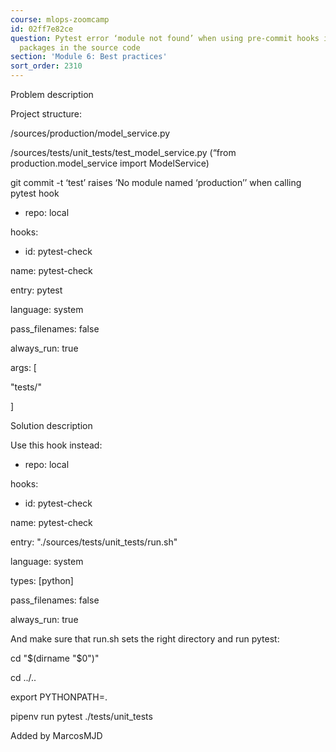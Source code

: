 ```yaml
---
course: mlops-zoomcamp
id: 02ff7e82ce
question: Pytest error ‘module not found’ when using pre-commit hooks if using custom
  packages in the source code
section: 'Module 6: Best practices'
sort_order: 2310
---
```


Problem description

Project structure:

/sources/production/model_service.py

/sources/tests/unit_tests/test_model_service.py (“from production.model_service import ModelService)

git commit -t ‘test’ raises ‘No module named ‘production’’ when calling pytest hook

- repo: local

hooks:

- id: pytest-check

name: pytest-check

entry: pytest

language: system

pass_filenames: false

always_run: true

args: [

"tests/"

]

Solution description

Use this hook instead:

- repo: local

hooks:

- id: pytest-check

name: pytest-check

entry: "./sources/tests/unit_tests/run.sh"

language: system

types: [python]

pass_filenames: false

always_run: true

And make sure that run.sh sets the right directory and run pytest:

cd "$(dirname "$0")"

cd ../..

export PYTHONPATH=.

pipenv run pytest ./tests/unit_tests

Added by MarcosMJD

